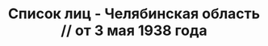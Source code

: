 ---
title: Список лиц - Челябинская область // от 3 мая 1938 года
description: РГАСПИ, ф.17, т.8, оп.171, дело 416, лист 239
images:
- /disk/pictures/v08/17-171-416-239.jpg
- /disk/pictures/v08/17-171-416-240.jpg
- /disk/pictures/v08/17-171-416-241.jpg
- /disk/pictures/v08/17-171-416-242.jpg
- /disk/pictures/v08/17-171-416-243.jpg
- /disk/pictures/v08/17-171-416-244.jpg
---
